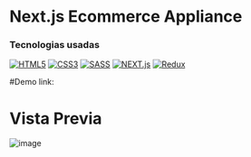 # Next.js Ecommerce Appliance

### Tecnologias usadas
[![HTML5](https://img.shields.io/badge/html5-black?style=for-the-badge&logo=html5)](https://hub.docker.com/u/josseLara)
[![CSS3](https://img.shields.io/badge/css3-black?style=for-the-badge&logo=css3)](https://hub.docker.com/u/josseLara)
[![SASS](https://img.shields.io/badge/sass-black?style=for-the-badge&logo=sass)](https://github.com/wervlad)
[![NEXT.js](https://img.shields.io/badge/next.js-black?style=for-the-badge&logo=next.js)](https://hub.docker.com/u/josseLara)
[![Redux](https://img.shields.io/badge/redux-black?style=for-the-badge&logo=redux)](https://github.com/josseLara)


#Demo 
link: 
# Vista Previa

![image](https://github.com/josseLara/next-ecommerce-appliance/assets/99273526/7a332c86-6a82-4f4b-b6eb-861d83a7a23c)
